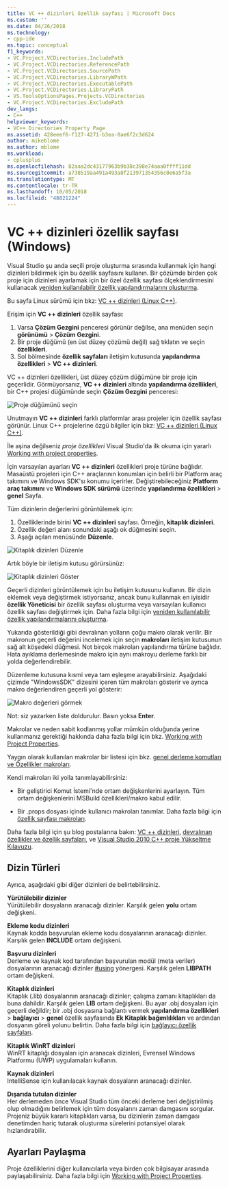 ```yaml
---
title: VC ++ dizinleri özellik sayfası | Microsoft Docs
ms.custom: ''
ms.date: 04/26/2018
ms.technology:
- cpp-ide
ms.topic: conceptual
f1_keywords:
- VC.Project.VCDirectories.IncludePath
- VC.Project.VCDirectories.ReferencePath
- VC.Project.VCDirectories.SourcePath
- VC.Project.VCDirectories.LibraryWPath
- VC.Project.VCDirectories.ExecutablePath
- VC.Project.VCDirectories.LibraryPath
- VS.ToolsOptionsPages.Projects.VCDirectories
- VC.Project.VCDirectories.ExcludePath
dev_langs:
- C++
helpviewer_keywords:
- VC++ Directories Property Page
ms.assetid: 428eeef6-f127-4271-b3ea-0ae6f2c3d624
author: mikeblome
ms.author: mblome
ms.workload:
- cplusplus
ms.openlocfilehash: 82aaa2dc43177963b9b38c398e74aaa0ffff11dd
ms.sourcegitcommit: a738519aa491a493a8f213971354356c0e6a5f3a
ms.translationtype: MT
ms.contentlocale: tr-TR
ms.lasthandoff: 10/05/2018
ms.locfileid: "48821224"
---
```

# <a name="vc-directories-property-page-windows"></a>VC ++ dizinleri özellik sayfası (Windows)

Visual Studio şu anda seçili proje oluşturma sırasında kullanmak için hangi dizinleri bildirmek için bu özellik sayfasını kullanın. Bir çözümde birden çok proje için dizinleri ayarlamak için bir özel özellik sayfası ölçeklendirmesini kullanacak [yeniden kullanılabilir özellik yapılandırmalarını oluşturma](working-with-project-properties.md#bkmkPropertySheets).

Bu sayfa Linux sürümü için bkz: [VC ++ dizinleri (Linux C++)](../linux/prop-pages/directories-linux.md).

Erişim için **VC ++ dizinleri** özellik sayfası:

1. Varsa **Çözüm Gezgini** penceresi görünür değilse, ana menüden seçin **görünümü** > **Çözüm Gezgini**.
1. Bir proje düğümü (en üst düzey çözümü değil) sağ tıklatın ve seçin **özellikleri**.
1. Sol bölmesinde **özellik sayfaları** iletişim kutusunda **yapılandırma özellikleri** > **VC ++ dizinleri**.

VC ++ dizinleri özellikleri, üst düzey çözüm düğümüne bir proje için geçerlidir. Görmüyorsanız, **VC ++ dizinleri** altında **yapılandırma özellikleri**, bir C++ projesi düğümünde seçin **Çözüm Gezgini** penceresi:

![Proje düğümünü seçin](media/vcppdir.png "VC ++ dizinleri özellikleri görmek için proje düğümünü seçin")

Unutmayın **VC ++ dizinleri** farklı platformlar arası projeler için özellik sayfası görünür. Linux C++ projelerine özgü bilgiler için bkz: [VC ++ dizinleri (Linux C++)](../linux/prop-pages/directories-linux.md).

İle aşina değilseniz *proje özellikleri* Visual Studio'da ilk okuma için yararlı [Working with project properties](working-with-project-properties.md).

İçin varsayılan ayarları **VC ++ dizinleri** özellikleri proje türüne bağlıdır. Masaüstü projeleri için C++ araçlarının konumları için belirli bir Platform araç takımını ve Windows SDK'sı konumu içerirler. Değiştirebileceğiniz **Platform araç takımını** ve **Windows SDK sürümü** üzerinde **yapılandırma özellikleri** > **genel** Sayfa.

Tüm dizinlerin değerlerini görüntülemek için:

1. Özelliklerinde birini **VC ++ dizinleri** sayfası. Örneğin, **kitaplık dizinleri**.
1. Özellik değeri alanı sonundaki aşağı ok düğmesini seçin.
1. Aşağı açılan menüsünde **Düzenle**.

![Kitaplık dizinleri Düzenle](media/vcppdir_libdir_edit.png "kitaplık yollarını düzenlemek için iletişim kutusu")

Artık böyle bir iletişim kutusu görürsünüz:

![Kitaplık dizinleri Göster](media/vcppdir_libdir.png "eklemek veya kitaplık yollarını kaldırmak için iletişim kutusu")

Geçerli dizinleri görüntülemek için bu iletişim kutusunu kullanın. Bir dizin eklemek veya değiştirmek istiyorsanız, ancak bunu kullanmak en iyisidir **özellik Yöneticisi** bir özellik sayfası oluşturma veya varsayılan kullanıcı özellik sayfası değiştirmek için. Daha fazla bilgi için [yeniden kullanılabilir özellik yapılandırmalarını oluşturma](working-with-project-properties.md#bkmkPropertySheets).

Yukarıda gösterildiği gibi devralınan yolların çoğu makro olarak verilir.  Bir makronun geçerli değerini incelemek için seçin **makroları** iletişim kutusunun sağ alt köşedeki düğmesi. Not birçok makroları yapılandırma türüne bağlıdır. Hata ayıklama derlemesinde makro için aynı makroyu derleme farklı bir yolda değerlendirebilir.

Düzenleme kutusuna kısmi veya tam eşleşme arayabilirsiniz. Aşağıdaki çizimde "WindowsSDK" dizesini içeren tüm makroları gösterir ve ayrıca makro değerlendiren geçerli yol gösterir:

![Makro değerleri görmek](media/vcppdir_libdir_macros.png "makroları düzenlemek için iletişim kutusu")

Not: siz yazarken liste doldurulur. Basın yoksa **Enter**.

Makrolar ve neden sabit kodlanmış yollar mümkün olduğunda yerine kullanmanız gerektiği hakkında daha fazla bilgi için bkz. [Working with Project Properties](../ide/working-with-project-properties.md#bkmkPropertiesVersusMacros).

Yaygın olarak kullanılan makrolar bir listesi için bkz. [genel derleme komutları ve Özellikler makroları](https://docs.microsoft.com/cpp/ide/common-macros-for-build-commands-and-properties).

Kendi makroları iki yolla tanımlayabilirsiniz:

- Bir geliştirici Komut İstemi'nde ortam değişkenlerini ayarlayın. Tüm ortam değişkenlerini MSBuild özellikleri/makro kabul edilir.

- Bir .props dosyası içinde kullanıcı makroları tanımlar. Daha fazla bilgi için [özellik sayfası makroları](working-with-project-properties.md#bkmkPropertiesVersusMacros).

Daha fazla bilgi için şu blog postalarına bakın: [VC ++ dizinleri](http://blogs.msdn.com/b/vsproject/archive/2009/07/07/vc-directories.aspx), [devralınan özellikler ve özellik sayfaları](http://blogs.msdn.com/b/vsproject/archive/2009/06/23/inherited-properties-and-property-sheets.aspx), ve [Visual Studio 2010 C++ proje Yükseltme Kılavuzu](http://blogs.msdn.com/b/vcblog/archive/2010/03/02/visual-studio-2010-c-project-upgrade-guide.aspx).

## <a name="directory-types"></a>Dizin Türleri

Ayrıca, aşağıdaki gibi diğer dizinleri de belirtebilirsiniz.

**Yürütülebilir dizinler**<br/>
Yürütülebilir dosyaların aranacağı dizinler. Karşılık gelen **yolu** ortam değişkeni.

**Ekleme kodu dizinleri**<br/>
Kaynak kodda başvurulan ekleme kodu dosyalarının aranacağı dizinler. Karşılık gelen **INCLUDE** ortam değişkeni.

**Başvuru dizinleri**<br/>
Derleme ve kaynak kod tarafından başvurulan modül (meta veriler) dosyalarının aranacağı dizinler [#using](../preprocessor/hash-using-directive-cpp.md) yönergesi. Karşılık gelen **LIBPATH** ortam değişkeni.

**Kitaplık dizinleri**<br/>
Kitaplık (.lib) dosyalarının aranacağı dizinler; çalışma zamanı kitaplıkları da buna dahildir. Karşılık gelen **LIB** ortam değişkeni. Bu ayar .obj dosyaları için geçerli değildir; bir .obj dosyasına bağlantı vermek **yapılandırma özellikleri** > **bağlayıcı** > **genel** özellik sayfasında  **Ek Kitaplık bağımlılıkları** ve ardından dosyanın göreli yolunu belirtin. Daha fazla bilgi için [bağlayıcı özellik sayfaları](../ide/linker-property-pages.md).

**Kitaplık WinRT dizinleri**<br/>
WinRT kitaplığı dosyaları için aranacak dizinleri, Evrensel Windows Platformu (UWP) uygulamaları kullanın.

**Kaynak dizinleri**<br/>
IntelliSense için kullanılacak kaynak dosyaların aranacağı dizinler.

**Dışarıda tutulan dizinler**<br/>
Her derlemeden önce Visual Studio tüm önceki derleme beri değiştirilmiş olup olmadığını belirlemek için tüm dosyalarını zaman damgasını sorgular. Projeniz büyük kararlı kitaplıkları varsa, bu dizinlerin zaman damgası denetimden hariç tutarak oluşturma sürelerini potansiyel olarak hızlandırabilir.

## <a name="sharing-the-settings"></a>Ayarları Paylaşma

Proje özelliklerini diğer kullanıcılarla veya birden çok bilgisayar arasında paylaşabilirsiniz. Daha fazla bilgi için [Working with Project Properties](../ide/working-with-project-properties.md).
